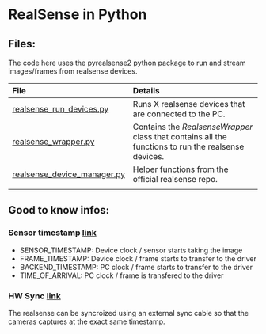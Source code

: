 # RealSense in Python

## Files:

The code here uses the pyrealsense2 python package to run and stream images/frames from realsense devices.

| File                                                       | Details                                                                                             |
| :--------------------------------------------------------- | :-------------------------------------------------------------------------------------------------- |
| [realsense_run_devices.py](realsense_run_devices.py)       | Runs X realsense devices that are connected to the PC.                                              |
| [realsense_wrapper.py](realsense_wrapper.py)               | Contains the _RealsenseWrapper_ class that contains all the functions to run the realsense devices. |
| [realsense_device_manager.py](realsense_device_manager.py) | Helper functions from the official realsense repo.                                                  |
|                                                            |                                                                                                     |

## Good to know infos:

### Sensor timestamp [link](https://github.com/IntelRealSense/librealsense/issues/2188)
- SENSOR_TIMESTAMP: Device clock / sensor starts taking the image
- FRAME_TIMESTAMP: Device clock / frame starts to transfer to the driver
- BACKEND_TIMESTAMP: PC clock / frame starts to transfer to the driver
- TIME_OF_ARRIVAL: PC clock / frame is transfered to the driver

### HW Sync [link](https://dev.intelrealsense.com/docs/external-synchronization-of-intel-realsense-depth-cameras)
The realsense can be syncroized using an external sync cable so that the cameras captures at the exact same timestamp.


